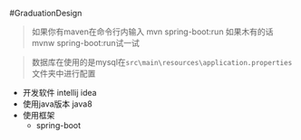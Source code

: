 #GraduationDesign

>如果你有maven在命令行内输入 mvn spring-boot:run
>如果木有的话 mvnw spring-boot:run试一试

>数据库在使用的是mysql在`src\main\resources\application.properties`文件夹中进行配置


* 开发软件 intellij idea
* 使用java版本 java8
* 使用框架 
  * spring-boot

